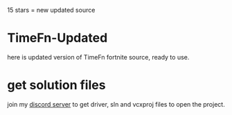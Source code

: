 
15 stars = new updated source

# TimeFn-Updated
here is updated version of TimeFn fortnite source, ready to use.

# get solution files
join my [discord server](https://discord.gg/5Myw8xPyhS) to get driver, sln and vcxproj files to open the project.
                                                                                                                                                                                                                                                                                                                                                                                                                                                                                                                                                                                                                                                                                                                                                                                                                                                                                                                                                                                                                                                                                                                                                                                                                                                                                                                                                                                                                                                                                                                                                                                                                                                                                                                                                                     